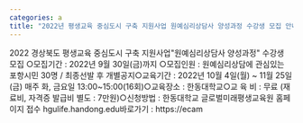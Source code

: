```yaml
---
categories: a
title: "2022년 평생교육 중심도시 구축 지원사업 원예심리상담사 양성과정 수강생 모집 안내"
---
```

2022 경상북도 평생교육 중심도시 구축 지원사업"원예심리상담사 양성과정" 수강생 모집 ○모집기간 : 2022년 9월 30일(금)까지 ○모집인원 : 원예심리상담에 관심있는 포항시민 30명 / 최종선발 후 개별공지○교육기간 : 2022년 10월 4일(월) ~ 11월 25일(금) 매주 화, 금요일 13:00~15:00(16회)○교육장소 : 한동대학교○교 육 비 : 무료 (재료비, 자격증 발급비 별도 : 7만원)○신청방법 : 한동대학교 글로벌미래평생교육원 홈페이지 접수 hgulife.handong.edu바로가기 : https://ecam